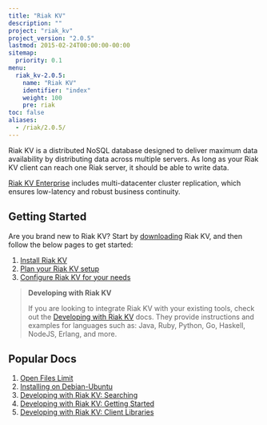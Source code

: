 ```yaml
---
title: "Riak KV"
description: ""
project: "riak_kv"
project_version: "2.0.5"
lastmod: 2015-02-24T00:00:00-00:00
sitemap:
  priority: 0.1
menu:
  riak_kv-2.0.5:
    name: "Riak KV"
    identifier: "index"
    weight: 100
    pre: riak
toc: false
aliases:
  - /riak/2.0.5/
---
```


[aboutenterprise]: http://basho.com/contact/
[config index]: {{<baseurl>}}riak/kv/2.0.5/configuring
[dev index]: {{<baseurl>}}riak/kv/2.0.5/developing
[downloads]: {{<baseurl>}}riak/kv/2.0.5/downloads/
[install index]: {{<baseurl>}}riak/kv/2.0.5/setup/installing/
[plan index]: {{<baseurl>}}riak/kv/2.0.5/setup/planning
[perf open files]: {{<baseurl>}}riak/kv/2.0.5/using/performance/open-files-limit
[install debian & ubuntu]: {{<baseurl>}}riak/kv/2.0.5/setup/installing/debian-ubuntu
[usage search]: {{<baseurl>}}riak/kv/2.0.5/developing/usage/search
[getting started]: {{<baseurl>}}riak/kv/2.0.5/developing/getting-started
[dev client libraries]: {{<baseurl>}}riak/kv/2.0.5/developing/client-libraries

Riak KV is a distributed NoSQL database designed to deliver maximum data availability by distributing data across multiple servers. As long as your Riak KV client can reach one Riak server, it should be able to write data.

[Riak KV Enterprise][aboutenterprise] includes multi-datacenter cluster replication, which ensures low-latency and robust business continuity.

## Getting Started

Are you brand new to Riak KV? Start by [downloading][downloads] Riak KV, and then follow the below pages to get started:

1. [Install Riak KV][install index]
2. [Plan your Riak KV setup][plan index]
3. [Configure Riak KV for your needs][config index]

>**Developing with Riak KV**
>
>If you are looking to integrate Riak KV with your existing tools, check out the [Developing with Riak KV][dev index] docs. They provide instructions and examples for languages such as: Java, Ruby, Python, Go, Haskell, NodeJS, Erlang, and more.

## Popular Docs

1. [Open Files Limit][perf open files]
2. [Installing on Debian-Ubuntu][install debian & ubuntu]
3. [Developing with Riak KV: Searching][usage search]
4. [Developing with Riak KV: Getting Started][getting started]
5. [Developing with Riak KV: Client Libraries][dev client libraries]
